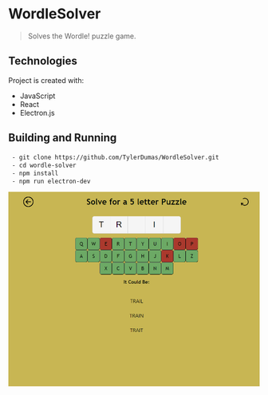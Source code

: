 # WordleSolver
>Solves the Wordle! puzzle game.

## Technologies
Project is created with:
* JavaScript
* React
* Electron.js


## Building and Running
```
 - git clone https://github.com/TylerDumas/WordleSolver.git
 - cd wordle-solver
 - npm install
 - npm run electron-dev
```

![solver_screenshot.PNG](wordle-solver%2Fsrc%2Fassets%2Fimages%2Fsolver_screenshot.PNG)
